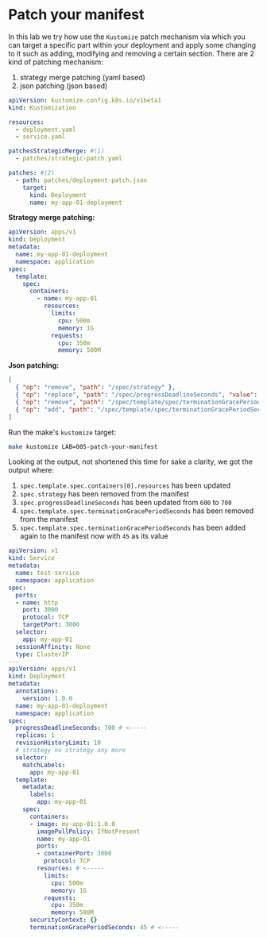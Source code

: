 # Patch your manifest

In this lab we try how use the `Kustomize` patch mechanism via which you can target a specific part within your deployment and apply some changing to it such as adding, modifying and removing a certain section.
There are 2 kind of patching mechanism:
1. strategy merge patching (yaml based)
2. json patching (json based)

```yaml
apiVersion: kustomize.config.k8s.io/v1beta1
kind: Kustomization

resources:
  - deployment.yaml
  - service.yaml

patchesStrategicMerge: #(1)
  - patches/strategic-patch.yaml

patches: #(2)
  - path: patches/deployment-patch.json
    target:
      kind: Deployment
      name: my-app-01-deployment
```

**Strategy merge patching:**
```yaml
apiVersion: apps/v1
kind: Deployment
metadata:
  name: my-app-01-deployment
  namespace: application
spec:
  template:
    spec:
      containers:
        - name: my-app-01
          resources:
            limits:
              cpu: 500m
              memory: 1G
            requests:
              cpu: 350m
              memory: 500M

```

**Json patching:**
```json
[
  { "op": "remove", "path": "/spec/strategy" },
  { "op": "replace", "path": "/spec/progressDeadlineSeconds", "value": 700 },
  { "op": "remove", "path": "/spec/template/spec/terminationGracePeriodSeconds" },
  { "op": "add", "path": "/spec/template/spec/terminationGracePeriodSeconds", "value": 45 } 
]
```

Run the make's `kustomize` target:
```bash
make kustomize LAB=005-patch-your-manifest
```

Looking at the output, not shortened this time for sake a clarity, we got the output where:
1. `spec.template.spec.containers[0].resources` has been updated 
2. `spec.strategy` has been removed from the manifest 
3. `spec.progressDeadlineSeconds` has been updated from `600` to `700`
4. `spec.template.spec.terminationGracePeriodSeconds` has been removed from the manifest 
5. `spec.template.spec.terminationGracePeriodSeconds` has been added again to the manifest now with `45` as its value

```yaml
apiVersion: v1
kind: Service
metadata:
  name: test-service
  namespace: application
spec:
  ports:
  - name: http
    port: 3000
    protocol: TCP
    targetPort: 3000
  selector:
    app: my-app-01
  sessionAffinity: None
  type: ClusterIP
---
apiVersion: apps/v1
kind: Deployment
metadata:
  annotations:
    version: 1.0.0
  name: my-app-01-deployment
  namespace: application
spec:
  progressDeadlineSeconds: 700 # <-----
  replicas: 1
  revisionHistoryLimit: 10
  # strategy no strategy any more
  selector:
    matchLabels:
      app: my-app-01
  template:
    metadata:
      labels:
        app: my-app-01
    spec:
      containers:
      - image: my-app-01:1.0.0
        imagePullPolicy: IfNotPresent
        name: my-app-01
        ports:
        - containerPort: 3000
          protocol: TCP
        resources: # <-----
          limits:
            cpu: 500m 
            memory: 1G
          requests:
            cpu: 350m 
            memory: 500M
      securityContext: {}
      terminationGracePeriodSeconds: 45 # <-----
```
